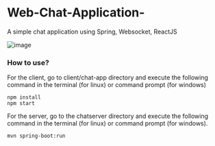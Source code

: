 # Web-Chat-Application-
A simple chat application using Spring,  Websocket, ReactJS

![image](https://user-images.githubusercontent.com/66754038/216758589-0a6f3723-2f99-4058-81f1-06daa5584855.png)

### How to use?
For the client, go to client/chat-app directory and execute the following command in the terminal (for linux) or command prompt (for windows)
```
npm install 
npm start
```

For the server, go to the chatserver directory and execute the following command in the terminal (for linux) or command prompt (for windows).
```
mvn spring-boot:run
```
